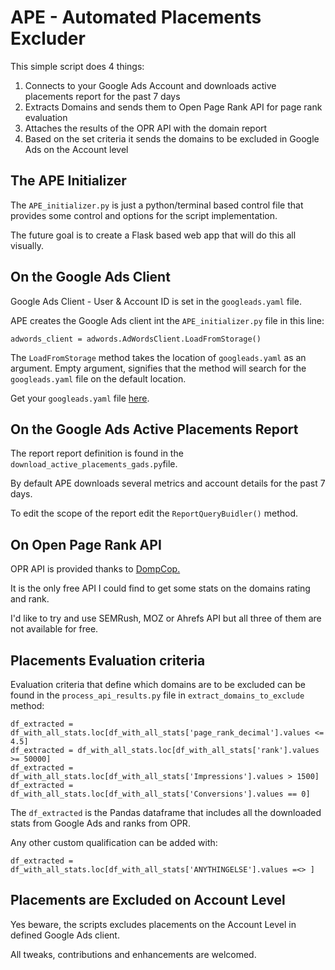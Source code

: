 # APE - Automated Placements Excluder 

This simple script does 4 things:
1. Connects to your Google Ads Account and downloads active placements report for the past 7 days 
2. Extracts Domains and sends them to Open Page Rank API for page rank evaluation 
3. Attaches the results of the OPR API with the domain report 
4. Based on the set criteria it sends the domains to be excluded in Google Ads on the Account level


## The APE Initializer 

The `APE_initializer.py` is just a python/terminal based control file that provides some control and options for the script implementation. 

The future goal is to create a Flask based web app that will do this all visually. 


## On the Google Ads Client  

Google Ads Client - User & Account ID is set in the `googleads.yaml` file. 

APE creates the Google Ads client int the `APE_initializer.py` file in this line:

`adwords_client = adwords.AdWordsClient.LoadFromStorage()` 

The `LoadFromStorage` method takes the location of `googleads.yaml` as an argument. Empty argument, signifies that the method will search for the `googleads.yaml` file on the default location. 

Get your `googleads.yaml` file [here](https://github.com/googleads/googleads-python-lib/blob/master/googleads.yaml).


## On the Google Ads Active Placements Report

The report report definition is found in the `download_active_placements_gads.py`file. 

By default APE downloads several metrics and account details for the past 7 days.

To edit the scope of the report edit the `ReportQueryBuidler()` method. 


## On Open Page Rank API 

OPR API is provided thanks to [DompCop.](https://www.domcop.com/openpagerank/documentation.)

It is the only free API I could find to get some stats on the domains rating and rank. 

I'd like to try and use SEMRush, MOZ or Ahrefs API but all three of them are not available for free. 


## Placements Evaluation criteria 

Evaluation criteria that define which domains are to be excluded can be found in the `process_api_results.py` file in `extract_domains_to_exclude` method: 

```
df_extracted = df_with_all_stats.loc[df_with_all_stats['page_rank_decimal'].values <= 4.5]
df_extracted = df_with_all_stats.loc[df_with_all_stats['rank'].values >= 50000]
df_extracted = df_with_all_stats.loc[df_with_all_stats['Impressions'].values > 1500] 
df_extracted = df_with_all_stats.loc[df_with_all_stats['Conversions'].values == 0] 
```

The `df_extracted` is the Pandas dataframe that includes all the downloaded stats from Google Ads and ranks from OPR. 

Any other custom qualification can be added with: 

`df_extracted = df_with_all_stats.loc[df_with_all_stats['ANYTHINGELSE'].values =<> ]`


## Placements are Excluded on Account Level

Yes beware, the scripts excludes placements on the Account Level in defined Google Ads client. 

All tweaks, contributions and enhancements are welcomed. 
